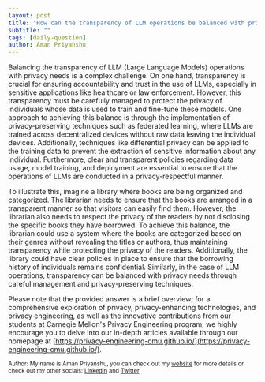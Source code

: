 ```yaml
---
layout: post
title: "How can the transparency of LLM operations be balanced with privacy needs?"
subtitle: ""
tags: [daily-question]
author: Aman Priyanshu
---
```


Balancing the transparency of LLM (Large Language Models) operations with privacy needs is a complex challenge. On one hand, transparency is crucial for ensuring accountability and trust in the use of LLMs, especially in sensitive applications like healthcare or law enforcement. However, this transparency must be carefully managed to protect the privacy of individuals whose data is used to train and fine-tune these models. One approach to achieving this balance is through the implementation of privacy-preserving techniques such as federated learning, where LLMs are trained across decentralized devices without raw data leaving the individual devices. Additionally, techniques like differential privacy can be applied to the training data to prevent the extraction of sensitive information about any individual. Furthermore, clear and transparent policies regarding data usage, model training, and deployment are essential to ensure that the operations of LLMs are conducted in a privacy-respectful manner.

To illustrate this, imagine a library where books are being organized and categorized. The librarian needs to ensure that the books are arranged in a transparent manner so that visitors can easily find them. However, the librarian also needs to respect the privacy of the readers by not disclosing the specific books they have borrowed. To achieve this balance, the librarian could use a system where the books are categorized based on their genres without revealing the titles or authors, thus maintaining transparency while protecting the privacy of the readers. Additionally, the library could have clear policies in place to ensure that the borrowing history of individuals remains confidential. Similarly, in the case of LLM operations, transparency can be balanced with privacy needs through careful management and privacy-preserving techniques.

Please note that the provided answer is a brief overview; for a comprehensive exploration of privacy, privacy-enhancing technologies, and privacy engineering, as well as the innovative contributions from our students at Carnegie Mellon's Privacy Engineering program, we highly encourage you to delve into our in-depth articles available through our homepage at [https://privacy-engineering-cmu.github.io/](https://privacy-engineering-cmu.github.io/).

<small>Author: My name is Aman Priyanshu, you can check out my [website](https://amanpriyanshu.github.io/) for more details or check out my other socials: [LinkedIn](https://www.linkedin.com/in/aman-priyanshu/) and [Twitter](https://twitter.com/AmanPriyanshu6)</small>
